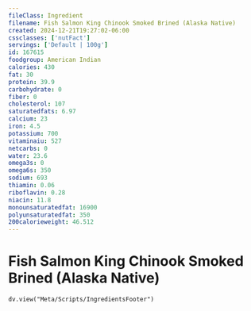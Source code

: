 ```yaml
---
fileClass: Ingredient
filename: Fish Salmon King Chinook Smoked Brined (Alaska Native)
created: 2024-12-21T19:27:02-06:00
cssclasses: ['nutFact']
servings: ['Default | 100g']
id: 167615
foodgroup: American Indian
calories: 430
fat: 30
protein: 39.9
carbohydrate: 0
fiber: 0
cholesterol: 107
saturatedfats: 6.97
calcium: 23
iron: 4.5
potassium: 700
vitaminaiu: 527
netcarbs: 0
water: 23.6
omega3s: 0
omega6s: 350
sodium: 693
thiamin: 0.06
riboflavin: 0.28
niacin: 11.8
monounsaturatedfat: 16900
polyunsaturatedfat: 350
200calorieweight: 46.512
---
```


# Fish Salmon King Chinook Smoked Brined (Alaska Native)

```dataviewjs
dv.view("Meta/Scripts/IngredientsFooter")
```